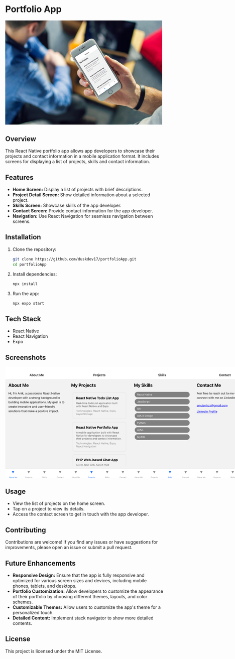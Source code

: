 # Portfolio App
<img src="./screenshots/2.jpg" width="500" alt="Screenshot 1">

## Overview

This React Native portfolio app allows app developers to showcase their projects and contact information in a mobile application format. It includes screens for displaying a list of projects, skills and contact information.

## Features

- **Home Screen:** Display a list of projects with brief descriptions.
- **Project Detail Screen:** Show detailed information about a selected project.
- **Skills Screen:** Showcase skills of the app developer.
- **Contact Screen:** Provide contact information for the app developer.
- **Navigation:** Use React Navigation for seamless navigation between screens.

## Installation

1. Clone the repository:

    ```bash
    git clone https://github.com/duskdev17/portfolioApp.git
    cd portfolioApp
    ```

2. Install dependencies:

    ```bash
    npx install
    ```

3. Run the app:

    ```bash
    npx expo start
    ```


## Tech Stack

- React Native
- React Navigation
- Expo

## Screenshots

<div style="display: flex; justify-content: space-between;">
  <img src="./screenshots/IMG_2137.PNG" width="200" alt="ios Screenshot 2">
  <img src="./screenshots/IMG_2138.PNG" width="200" alt="ios Screenshot 3">
  <img src="./screenshots/IMG_2139.PNG" width="200" alt="ios Screenshot 4">
  <img src="./screenshots/IMG_2140.PNG" width="200" alt="ios Screenshot 5">
</div>
<!-- Add more screenshots as needed -->

## Usage

- View the list of projects on the home screen.
- Tap on a project to view its details.
- Access the contact screen to get in touch with the app developer.

## Contributing

Contributions are welcome! If you find any issues or have suggestions for improvements, please open an issue or submit a pull request.

## Future Enhancements

- **Responsive Design:** Ensure that the app is fully responsive and optimized for various screen sizes and devices, including mobile phones, tablets, and desktops.
- **Portfolio Customization:** Allow developers to customize the appearance of their portfolio by choosing different themes, layouts, and color schemes.
- **Customizable Themes:** Allow users to customize the app's theme for a personalized touch.
- **Detailed Content:** Implement stack navigator to show more detailed contents.

## License

This project is licensed under the MIT License.
